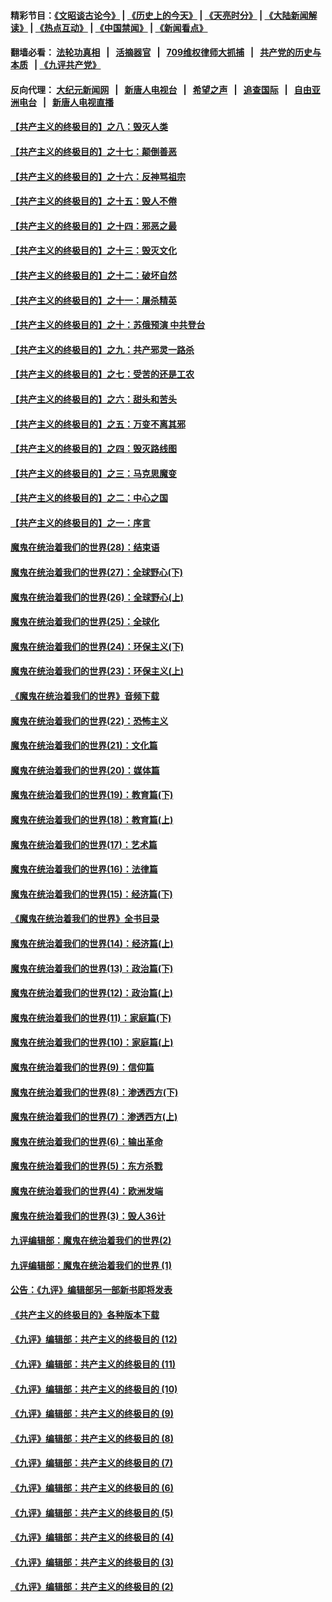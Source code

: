#### 精彩节目：[《文昭谈古论今》](http://134.209.198.168/wenzhao) | [《历史上的今天》](http://134.209.198.168/today-in-history) | [《天亮时分》](http://134.209.198.168/tianliang) | [《大陆新闻解读》](http://134.209.198.168/ntdtv-comedy) | [《热点互动》](http://134.209.198.168/ntdtv-rdhd)  | [《中国禁闻》](http://134.209.198.168/ntdtv-news) | [《新闻看点》](http://134.209.198.168/news-insight) 

  #### 翻墙必看： [法轮功真相](http://134.209.198.168:10000/videos/truth.html) &nbsp;&nbsp;|&nbsp;&nbsp; [活摘器官](http://134.209.198.168:10000/videos/res/Organs/) &nbsp;&nbsp;|&nbsp;&nbsp; [709维权律师大抓捕](http://134.209.198.168:10000/videos/709/) &nbsp;&nbsp;|&nbsp;&nbsp; [共产党的历史与本质](http://134.209.198.168:10000/videos/ccp.html) &nbsp;&nbsp;| [《九评共产党》](http://134.209.198.168:10000/videos/jiuping/) 

#### 反向代理： [大纪元新闻网](http://134.209.198.168:10080/) &nbsp;&nbsp;|&nbsp;&nbsp; [新唐人电视台](http://134.209.198.168:8000/) &nbsp;&nbsp;|&nbsp;&nbsp; [希望之声](http://134.209.198.168:8200/) &nbsp;&nbsp;|&nbsp;&nbsp; [追查国际](http://134.209.198.168:10010/) &nbsp;&nbsp;|&nbsp;&nbsp; [自由亚洲电台](http://134.209.198.168:9800/) &nbsp;&nbsp;|&nbsp;&nbsp; [新唐人电视直播](http://134.209.198.168/) 

#### [【共产主义的终极目的】之八：毁灭人类](../pages/nsc422/n11108503.md?t=04191538) 

#### [【共产主义的终极目的】之十七：颠倒善恶](../pages/nsc422/n11179782.md?t=04191538) 

#### [【共产主义的终极目的】之十六：反神骂祖宗](../pages/nsc422/n11166798.md?t=04191538) 

#### [【共产主义的终极目的】之十五：毁人不倦](../pages/nsc422/n11166792.md?t=04191538) 

#### [【共产主义的终极目的】之十四：邪恶之最](../pages/nsc422/n11150249.md?t=04191538) 

#### [【共产主义的终极目的】之十三：毁灭文化](../pages/nsc422/n11135227.md?t=04191538) 

#### [【共产主义的终极目的】之十二：破坏自然](../pages/nsc422/n11135214.md?t=04191538) 

#### [【共产主义的终极目的】之十一：屠杀精英](../pages/nsc422/n11118442.md?t=04191538) 

#### [【共产主义的终极目的】之十：苏俄预演 中共登台](../pages/nsc422/n11118424.md?t=04191538) 

#### [【共产主义的终极目的】之九：共产邪灵一路杀](../pages/nsc422/n11114139.md?t=04191538) 

#### [【共产主义的终极目的】之七：受苦的还是工农](../pages/nsc422/n11101809.md?t=04191538) 

#### [【共产主义的终极目的】之六：甜头和苦头](../pages/nsc422/n11096971.md?t=04191538) 

#### [【共产主义的终极目的】之五：万变不离其邪](../pages/nsc422/n11091285.md?t=04191538) 

#### [【共产主义的终极目的】之四：毁灭路线图](../pages/nsc422/n11086284.md?t=04191538) 

#### [【共产主义的终极目的】之三：马克思魔变](../pages/nsc422/n11061941.md?t=04191538) 

#### [【共产主义的终极目的】之二：中心之国](../pages/nsc422/n11047728.md?t=04191538) 

#### [【共产主义的终极目的】之一：序言](../pages/nsc422/n11086077.md?t=04191538) 

#### [魔鬼在统治着我们的世界(28)：结束语](../pages/nsc422/n10936246.md?t=04191538) 

#### [魔鬼在统治着我们的世界(27)：全球野心(下)](../pages/nsc422/n10928319.md?t=04191538) 

#### [魔鬼在统治着我们的世界(26)：全球野心(上)](../pages/nsc422/n10900318.md?t=04191538) 

#### [魔鬼在统治着我们的世界(25)：全球化](../pages/nsc422/n10788205.md?t=04191538) 

#### [魔鬼在统治着我们的世界(24)：环保主义(下)](../pages/nsc422/n10695307.md?t=04191538) 

#### [魔鬼在统治着我们的世界(23)：环保主义(上)](../pages/nsc422/n10688613.md?t=04191538) 

#### [《魔鬼在统治着我们的世界》音频下载](../pages/nsc422/n10635553.md?t=04191538) 

#### [魔鬼在统治着我们的世界(22)：恐怖主义](../pages/nsc422/n10614727.md?t=04191538) 

#### [魔鬼在统治着我们的世界(21)：文化篇](../pages/nsc422/n10597706.md?t=04191538) 

#### [魔鬼在统治着我们的世界(20)：媒体篇](../pages/nsc422/n10586579.md?t=04191538) 

#### [魔鬼在统治着我们的世界(19)：教育篇(下)](../pages/nsc422/n10564808.md?t=04191538) 

#### [魔鬼在统治着我们的世界(18)：教育篇(上)](../pages/nsc422/n10526970.md?t=04191538) 

#### [魔鬼在统治着我们的世界(17)：艺术篇](../pages/nsc422/n10499093.md?t=04191538) 

#### [魔鬼在统治着我们的世界(16)：法律篇](../pages/nsc422/n10485969.md?t=04191538) 

#### [魔鬼在统治着我们的世界(15)：经济篇(下)](../pages/nsc422/n10469975.md?t=04191538) 

#### [《魔鬼在统治着我们的世界》全书目录](../pages/nsc422/n10464261.md?t=04191538) 

#### [魔鬼在统治着我们的世界(14)：经济篇(上)](../pages/nsc422/n10457370.md?t=04191538) 

#### [魔鬼在统治着我们的世界(13)：政治篇(下)](../pages/nsc422/n10448270.md?t=04191538) 

#### [魔鬼在统治着我们的世界(12)：政治篇(上)](../pages/nsc422/n10444576.md?t=04191538) 

#### [魔鬼在统治着我们的世界(11)：家庭篇(下)](../pages/nsc422/n10440961.md?t=04191538) 

#### [魔鬼在统治着我们的世界(10)：家庭篇(上)](../pages/nsc422/n10435448.md?t=04191538) 

#### [魔鬼在统治着我们的世界(9)：信仰篇](../pages/nsc422/n10432159.md?t=04191538) 

#### [魔鬼在统治着我们的世界(8)：渗透西方(下)](../pages/nsc422/n10429603.md?t=04191538) 

#### [魔鬼在统治着我们的世界(7)：渗透西方(上)](../pages/nsc422/n10426013.md?t=04191538) 

#### [魔鬼在统治着我们的世界(6)：输出革命](../pages/nsc422/n10421536.md?t=04191538) 

#### [魔鬼在统治着我们的世界(5)：东方杀戮](../pages/nsc422/n10417707.md?t=04191538) 

#### [魔鬼在统治着我们的世界(4)：欧洲发端](../pages/nsc422/n10414890.md?t=04191538) 

#### [魔鬼在统治着我们的世界(3)：毁人36计](../pages/nsc422/n10411583.md?t=04191538) 

#### [九评编辑部：魔鬼在统治着我们的世界(2)](../pages/nsc422/n10410036.md?t=04191538) 

#### [九评编辑部：魔鬼在统治着我们的世界 (1)](../pages/nsc422/n10406825.md?t=04191538) 

#### [公告：《九评》编辑部另一部新书即将发表](../pages/nsc422/n10405104.md?t=04191538) 

#### [《共产主义的终极目的》各种版本下载](../pages/nsc422/n10022138.md?t=04191538) 

#### [《九评》编辑部：共产主义的终极目的 (12)](../pages/nsc422/n9933272.md?t=04191538) 

#### [《九评》编辑部：共产主义的终极目的 (11)](../pages/nsc422/n9924973.md?t=04191538) 

#### [《九评》编辑部：共产主义的终极目的 (10)](../pages/nsc422/n9920883.md?t=04191538) 

#### [《九评》编辑部：共产主义的终极目的 (9)](../pages/nsc422/n9916363.md?t=04191538) 

#### [《九评》编辑部：共产主义的终极目的 (8)](../pages/nsc422/n9912488.md?t=04191538) 

#### [《九评》编辑部：共产主义的终极目的 (7)](../pages/nsc422/n9901176.md?t=04191538) 

#### [《九评》编辑部：共产主义的终极目的 (6)](../pages/nsc422/n9899359.md?t=04191538) 

#### [《九评》编辑部：共产主义的终极目的 (5)](../pages/nsc422/n9893174.md?t=04191538) 

#### [《九评》编辑部：共产主义的终极目的 (4)](../pages/nsc422/n9891246.md?t=04191538) 

#### [《九评》编辑部：共产主义的终极目的 (3)](../pages/nsc422/n9879879.md?t=04191538) 

#### [《九评》编辑部：共产主义的终极目的 (2)](../pages/nsc422/n9876205.md?t=04191538) 

